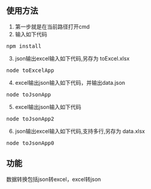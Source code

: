 ## 使用方法 ##

1. 第一步就是在当前路径打开cmd
2. 输入如下代码
<pre>npm install</pre>
3. json输出excel输入如下代码,另存为 toExcel.xlsx
<pre>node toExcelApp</pre>
4. excel输出json输入如下代码，并输出data.json
<pre>node toJsonApp</pre>
5. excel输出json输入如下代码
<pre>node toJsonApp2</pre>
6. json输出excel输入如下代码,支持多行,另存为 data.xlsx
<pre>node toJsonApp0</pre>

## 功能 ##

数据转换包括json转excel，excel转json

